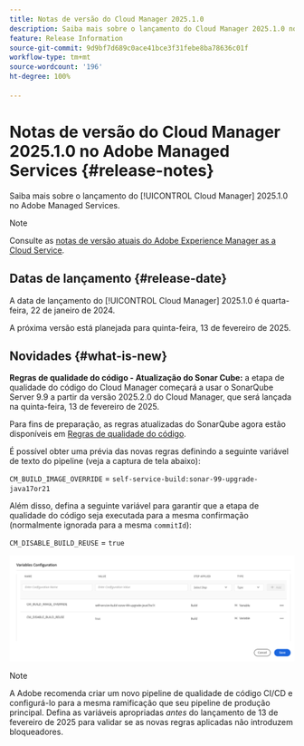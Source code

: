 ```yaml
---
title: Notas de versão do Cloud Manager 2025.1.0
description: Saiba mais sobre o lançamento do Cloud Manager 2025.1.0 no Adobe Managed Services.
feature: Release Information
source-git-commit: 9d9bf7d689c0ace41bce3f31febe8ba78636c01f
workflow-type: tm+mt
source-wordcount: '196'
ht-degree: 100%

---
```


# Notas de versão do Cloud Manager 2025.1.0 no Adobe Managed Services {#release-notes}

<!-- RELEASE WIKI  https://wiki.corp.adobe.com/display/DMSArchitecture/Cloud+Manager+2024.12.0+Release -->

Saiba mais sobre o lançamento do [!UICONTROL Cloud Manager] 2025.1.0 no Adobe Managed Services.

>[!NOTE]
>
>Consulte as [notas de versão atuais do Adobe Experience Manager as a Cloud Service](https://experienceleague.adobe.com/pt-br/docs/experience-manager-cloud-service/content/release-notes/home).

## Datas de lançamento {#release-date}

<!-- SAVE FOR FUTURE POSSIBLE USE No notable bugs or features for the September release of Cloud Manager. -->

A data de lançamento do [!UICONTROL Cloud Manager] 2025.1.0 é quarta-feira, 22 de janeiro de 2024.

A próxima versão está planejada para quinta-feira, 13 de fevereiro de 2025.

## Novidades {#what-is-new}

**Regras de qualidade do código - Atualização do Sonar Cube:** a etapa de qualidade do código do Cloud Manager começará a usar o SonarQube Server 9.9 a partir da versão 2025.2.0 do Cloud Manager, que será lançada na quinta-feira, 13 de fevereiro de 2025.

Para fins de preparação, as regras atualizadas do SonarQube agora estão disponíveis em [Regras de qualidade do código](/help/using/code-quality-testing.md#code-quality-testing-step).

É possível obter uma prévia das novas regras definindo a seguinte variável de texto do pipeline (veja a captura de tela abaixo):

`CM_BUILD_IMAGE_OVERRIDE` = `self-service-build:sonar-99-upgrade-java17or21`

Além disso, defina a seguinte variável para garantir que a etapa de qualidade do código seja executada para a mesma confirmação (normalmente ignorada para a mesma `commitId`):

`CM_DISABLE_BUILD_REUSE` = `true`

![Página de configuração de variáveis](/help/release-notes/assets/variables-config.png)

>[!NOTE]
>
>A Adobe recomenda criar um novo pipeline de qualidade de código CI/CD e configurá-lo para a mesma ramificação que seu pipeline de produção principal. Defina as variáveis apropriadas *antes* do lançamento de 13 de fevereiro de 2025 para validar se as novas regras aplicadas não introduzem bloqueadores.

<!-- ## Early adoption program {#early-adoption}

Be a part of Cloud Manager's early adoption program and have a chance to test upcoming features. -->


<!-- ## Bug fixes {#bug-fixes}

* A

Known Issues {#known-issues}

* A -->
